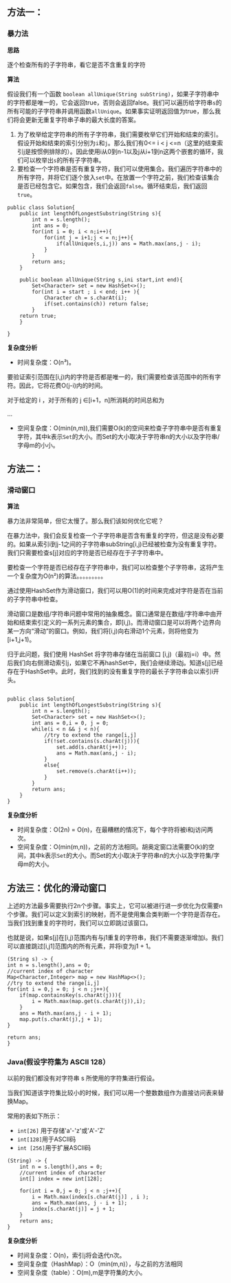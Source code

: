 ## 方法一：

### 暴力法

**思路**

逐个检查所有的子字符串，看它是否不含重复的字符

**算法**

假设我们有一个函数 `boolean allUnique(String subString)`，如果子字符串中的字符都是唯一的，它会返回true，否则会返回false。我们可以遍历给字符串`s`的所有可能的子字符串并调用函数`allUnique`。如果事实证明返回值为true，那么我们将会更新无重复字符串子串的最大长度的答案。

1. 为了枚举给定字符串的所有子字符串，我们需要枚举它们开始和结束的索引。假设开始和结束的索引分别为`i`和`j`。那么我们有0<= i < j <=n（这里的结束索引j是按惯例排除的）。因此使用i从0到n-1以及j从i+1到n这两个嵌套的循环，我们可以枚举出`s`的所有子字符串。
2. 要检查一个字符串是否有重复字符，我们可以使用集合。我们遍历字符串中的所有字符，并将它们逐个放入`set`中。在放置一个字符之前，我们检查该集合是否已经包含它。如果包含，我们会返回`false`。循环结束后，我们返回`true`。

```
public class Solution{
	public int lengthOfLongestSubstring(String s){
		int n = s.length();
		int ans = 0;
		for(int i = 0; i < n;i++){
			for(int j = i+1;j < = n;j++){
				if(allUnique(s,i,j)) ans = Math.max(ans,j - i);
			}
		}
		return ans;
	}

	public boolean allUnique(String s,ini start,int end){
		Set<Character> set = new HashSet<>();
		for(int i = start ; i < end; i++ ){
			Character ch = s.charAt(i);
			if(set.contains(ch)) return false; 
		}
	return true;
	}

}
```

**复杂度分析**

* 时间复杂度：O(n³)。

要验证索引范围在[i,j)内的字符是否都是唯一的，我们需要检查该范围中的所有字符。因此，它将花费O(j-i)内的时间。

对于给定的 i ，对于所有的 j ∈[i+1，n]所消耗的时间总和为  


...

* 空间复杂度：O(min(n,m)),我们需要O(k)的空间来检查子字符串中是否有重复字符，其中k表示`Set`的大小。而Set的大小取决于字符串n的大小以及字符串/字母m的小小。


## 方法二：

### 滑动窗口

**算法**

暴力法非常简单，但它太慢了。那么我们该如何优化它呢？

在暴力法中，我们会反复检查一个子字符串是否含有重复的字符，但这是没有必要的。如果从索引i到j-1之间的子字符串subString[i,j)已经被检查为没有重复字符。我们只需要检查s[j]对应的字符是否已经存在于子字符串中。

要检查一个字符是否已经存在子字符串中，我们可以检查整个子字符串，这将产生一个复杂度为O(n²)的算法。。。。。。。。。

通过使用HashSet作为滑动窗口，我们可以用O(1)的时间来完成对字符是否在当前的子字符串中检查。

滑动窗口是数组/字符串问题中常用的抽象概念。窗口通常是在数组/字符串中由开始和结束索引定义的一系列元素的集合，即[i,j)。而滑动窗口是可以将两个边界向某一方向“滑动”的窗口。例如，我们将[i,j)向右滑动1个元素，则将他变为[i+1,j+1)。

归于此问题，我们使用 HashSet 将字符串存储在当前窗口 [i,j)（最初j=i）中。然后我们向右侧滑动索引j，如果它不再hashSet中，我们会继续滑动j。知道s[j]已经存在于HashSet中。此时，我们找到的没有重复字符的最长子字符串会以索引i开头。

```

public class Solution{
	public int lengthOfLongestSubstring(String s){
		int n = s.length();
		Set<Character> set = new HashSet<>();
		int ans = 0,i = 0, j = 0;
		while(i < n && j < n){
			//try to extend the range[i,j]
			if(!set.contains(s.charAt(j))){
				set.add(s.charAt(j++));
				ans = Math.max(ans,j - i);
			}
			else{
				set.remove(s.charAt(i++));
			}
		}
		return ans;
	}
}

```

**复杂度分析**

* 时间复杂度：O(2n) = O(n)，在最糟糕的情况下，每个字符将被i和j访问两次。
* 空间复杂度：O(min(m,n))，之前的方法相同。胡奥定窗口法需要O(k)的空间，其中k表示`Set`的大小。而Set的大小取决于字符串n的大小以及字符集/字母m的大小。

## 方法三：优化的滑动窗口

上述的方法最多需要执行2n个步骤。事实上，它可以被进行进一步优化为仅需要n个步骤。我们可以定义到索引的映射，而不是使用集合类判断一个字符是否存在。当我们找到重复的字符时，我们可以立即跳过该窗口。

也就是说，如果s[j]在[i,j)范围内有与j1重复的字符串，我们不需要逐渐增加i。我们可以直接跳过[i,j1]范围内的所有元素，并将i变为j1 + 1。

```
(String s) -> {
int n = s.length(),ans = 0;
//current index of character
Map<Character,Integer> map = new HashMap<>();
//try to extend the range[i,j]
for(int i = 0,j = 0; j < n ;j++){
	if(map.containsKey(s.charAt(j))){
		i = Math.max(map.get(s.charAt(j)),i);	
	}
	ans = Math.max(ans,j - i + 1);
	map.put(s.charAt(j),j + 1);
}

return ans;
}
```

### Java(假设字符集为 ASCII 128）

以前的我们都没有对字符串 s 所使用的字符集进行假设。

当我们知道该字符集比较小的时候，我们可以用一个整数数组作为直接访问表来替换Map。

常用的表如下所示：

* `int[26]` 用于存储'a'-'z'或'A'-'Z'
* `int[128]`用于ASCII码
* `int [256]`用于扩展ASCII码

```
(String) -> {
	int n = s.length(),ans = 0;
	//current index of character
	int[] index = new int[128];
	
	for(int i = 0,j = 0; j < n ;j++){
		i = Math.max(index[s.charAt(j)] , i );
		ans = Math.max(ans, j - i + 1);
		index[s.charAt(j)] = j + 1;
	}
	return ans;
}
```

**复杂度分析**

* 时间复杂度：O(n)，索引j将会迭代n次。
* 空间复杂度（HashMap）：O（min(m,n)），与之前的方法相同
* 空间复杂度（table）：O(m),m是字符集的大小。